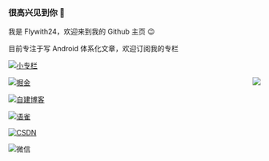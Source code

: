 ### 很高兴见到你 👋


我是 Flywith24，欢迎来到我的 Github 主页 😉



目前专注于写 Android 体系化文章，欢迎订阅我的专栏

[![小专栏](https://cdn.jsdelivr.net/gh/Flywith24/Album/img/20201216150338.png)](https://xiaozhuanlan.com/detail)

<img align="right" src="https://github-readme-stats.vercel.app/api?username=Flywith24&count_private=true&show_icons=true&hide=prs&hide_title=true"/>

[![掘金](https://cdn.jsdelivr.net/gh/Flywith24/Album/img/20201216150413.png)](https://juejin.cn/user/219558054476792/posts)

[![自建博客](https://cdn.jsdelivr.net/gh/Flywith24/Album/img/20201216151326.png)](https://flywith24.gitee.io)

[![语雀](https://cdn.jsdelivr.net/gh/Flywith24/Album/img/20201216150234.png)](https://www.yuque.com/flywith24)

[![CSDN](https://cdn.jsdelivr.net/gh/Flywith24/Album/img/20201216150204.png)](https://blog.csdn.net/fly_with_24)

![微信](https://cdn.jsdelivr.net/gh/Flywith24/Album/img/20201216152154.png)


